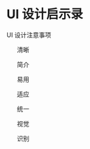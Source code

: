 <h1>UI 设计启示录</h1>

<p>UI 设计注意事项</p>

<ol>清晰</ol>

<ol>简介</ol>

<ol>易用</ol>

<ol>适应</ol>

<ol>统一</ol>

<ol>视觉</ol>

<ol>识别</ol>

